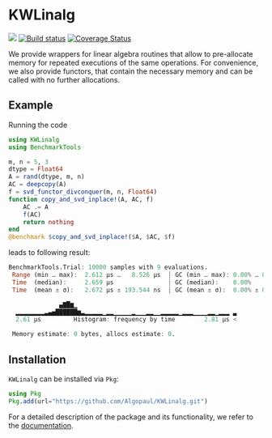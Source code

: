 # KWLinalg

[![](https://img.shields.io/badge/docs-dev-blue.svg)](https://algopaul.github.io/KWLinalg/)
[![Build status](https://github.com/Algopaul/KWLinalg/workflows/CI/badge.svg)](https://github.com/KWLinalg/actions?query=workflow%3ACI+branch%3Amain)
[![Coverage Status](http://codecov.io/github/Algopaul/KWLinalg/coverage.svg?branch=main)](http://codecov.io/github/Algopaul/KWLinalg?branch=main)

We provide wrappers for linear algebra routines that allow to pre-allocate memory for repeated executions of the same operations. For convenience, we also provide functors, that contain the necessary memory and can be called with no further allocations.

## Example

Running the code
```julia
using KWLinalg
using BenchmarkTools

m, n = 5, 3
dtype = Float64
A = rand(dtype, m, n)
AC = deepcopy(A)
f = svd_functor_divconquer(m, n, Float64)
function copy_and_svd_inplace!(A, AC, f)
    AC .= A
    f(AC)
    return nothing
end
@benchmark $copy_and_svd_inplace!($A, $AC, $f)
```
leads to following result:
```julia
BenchmarkTools.Trial: 10000 samples with 9 evaluations.
 Range (min … max):  2.612 μs …   8.526 μs  ┊ GC (min … max): 0.00% … 0.00%
 Time  (median):     2.659 μs               ┊ GC (median):    0.00%
 Time  (mean ± σ):   2.672 μs ± 193.544 ns  ┊ GC (mean ± σ):  0.00% ± 0.00%

              ▄▇█▆▁                                            
  ▂▂▂▂▂▂▂▂▃▄▅██████▆▃▂▂▂▂▂▁▂▂▁▁▁▁▁▂▁▁▁▂▂▁▁▂▂▂▂▂▁▂▂▂▁▁▁▁▂▂▁▂▂▂ ▃
  2.61 μs         Histogram: frequency by time        2.81 μs <

 Memory estimate: 0 bytes, allocs estimate: 0.
 ```
 
 ## Installation
 
`KWLinalg` can be installed via `Pkg`:
 ```julia
 using Pkg
 Pkg.add(url="https://github.com/Algopaul/KWLinalg.git")
 ```
 
For a detailed description of the package and its functionality, we refer to the [documentation](https://algopaul.github.io/KWLinalg/).
